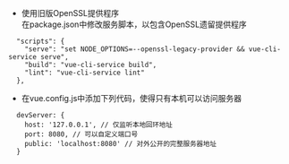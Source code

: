 * 使用旧版OpenSSL提供程序  
在package.json中修改服务脚本，以包含OpenSSL遗留提供程序 
```
  "scripts": {
    "serve": "set NODE_OPTIONS=--openssl-legacy-provider && vue-cli-service serve",
    "build": "vue-cli-service build",
    "lint": "vue-cli-service lint"
  },
```
* 在vue.config.js中添加下列代码，使得只有本机可以访问服务器
```
  devServer: {
    host: '127.0.0.1', // 仅监听本地回环地址
    port: 8080, // 可以自定义端口号
    public: 'localhost:8080' // 对外公开的完整服务器地址
  }
```
